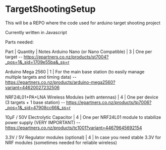 # TargetShootingSetup
This will be a REPO where the code used for arduino target shooting project


Currently written in Javascript


Parts needed: 


Part | Quantity | Notes
Arduino Nano (or Nano Compatible) | 3 | One per target -- https://epartners.co.nz/products/st7004?_pos=1&_sid=1709e55ba&_ss=r

Arduino Mega 2560 | 1 | For the main base station (to easily manage multiple targets and timing data)  -- https://epartners.co.nz/products/arduino-mega2560?variant=44620027232506

NRF24L01+PA+LNA Wireless Modules (with antennas) | 4 | One per device (3 targets + 1 base station) -- https://epartners.co.nz/products/tp7006?_pos=1&_sid=47908cc66&_ss=r

10μF / 50V Electrolytic Capacitor | 4 | One per NRF24L01 module to stabilize power supply (VERY IMPORTANT) -- https://epartners.co.nz/products/tc1001?variant=44679645692154

3.3V / 5V Regulator modules (optional) | 4 | In case you need stable 3.3V for NRF modules (sometimes needed for reliable wireless)
